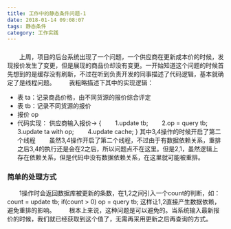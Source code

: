 ```yaml
---
title: 工作中的静态条件问题-1
date: 2018-01-14 09:08:07
tags: 静态条件
category: 工作实践
---
```


###


<!-- more -->

&emsp;&emsp;上周，项目的后台系统出现了一个问题，一个供应商在更新成本价的时候，发现报价发生了变更，但是展现的商品价却没有变更。一开始知道这个问题的时候首先想到的是缓存没有刷新，不过在听到负责开发的同事描述了代码逻辑，基本就确定了是线程问题。
&emsp;&emsp;我粗略描述下其中的实现逻辑：
* 表 ta：记录商品价格，由不同货源的报价综合评定
* 表 tb：记录不同货源的报价
* 报价 op
* 代码实现：
供应商输入报价->
{
&emsp;&emsp;1.update tb;
&emsp;&emsp;2.op = query tb;
&emsp;&emsp;3.update ta with op;
&emsp;&emsp;4.update cache;
}
其中3,4操作的时候开启了第二个线程
&emsp;&emsp;虽然3,4操作开启了第二个线程，不过由于有数据依赖关系，重排之后3,4的执行还是会在2之后，所以问题点不在这里。但是2,1，虽然逻辑上存在依赖关系，但是代码中没有数据依赖关系，在这里就可能被重排。
### 简单的处理方式
&emsp;&emsp;1操作时会返回数据库被更新的条数，在1,2之间引入一个count的判断，如：
count = update tb;
if(count > 0)
    op = query tb;
这样让1,2直接产生数据依赖，避免重排的影响。
&emsp;&emsp;根本上来说，这种问题是可以避免的。当系统输入最新报价的时候，我们就已经获取到这个值了，无需再采用更新之后再查询的方式。


